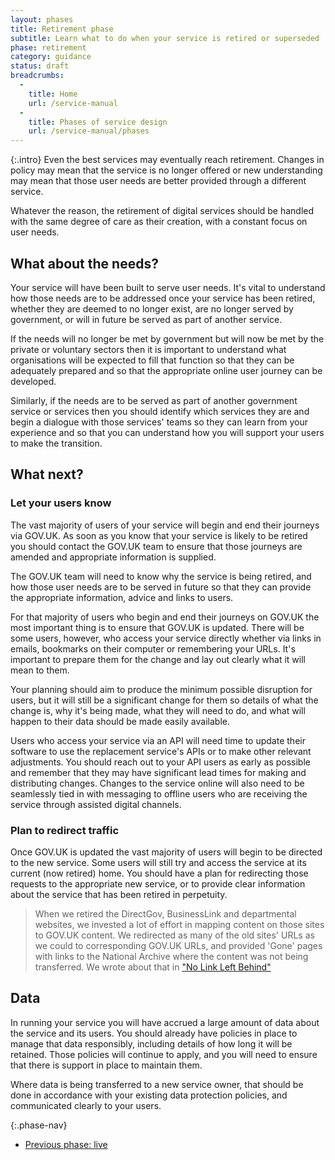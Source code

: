 ```yaml
---
layout: phases
title: Retirement phase
subtitle: Learn what to do when your service is retired or superseded
phase: retirement
category: guidance
status: draft
breadcrumbs:
  -
    title: Home
    url: /service-manual
  -
    title: Phases of service design
    url: /service-manual/phases
---
```


{:.intro}
Even the best services may eventually reach retirement. Changes in policy may mean that the service is no longer offered or new understanding may mean that those user needs are better provided through a different service.

Whatever the reason, the retirement of digital services should be handled with the same degree of care as their creation, with a constant focus on user needs.

## What about the needs?

Your service will have been built to serve user needs. It's vital to understand how those needs are to be addressed once your service has been retired, whether they are deemed to no longer exist, are no longer served by government, or will in future be served as part of another service.

If the needs will no longer be met by government but will now be met by the private or voluntary sectors then it is important to understand what organisations will be expected to fill that function so that they can be adequately prepared and so that the appropriate online user journey can be developed.

Similarly, if the needs are to be served as part of another government service or services then you should identify which services they are and begin a dialogue with those services' teams so they can learn from your experience and so that you can understand how you will support your users to make the transition.

## What next?

### Let your users know

The vast majority of users of your service will begin and end their journeys via GOV.UK. As soon as you know that your service is likely to be retired you should contact the GOV.UK team to ensure that those journeys are amended and appropriate information is supplied.

The GOV.UK team will need to know why the service is being retired, and how those user needs are to be served in future so that they can provide the appropriate information, advice and links to users.

For that majority of users who begin and end their journeys on GOV.UK the most important thing is to ensure that GOV.UK is updated. There will be some users, however, who access your service directly whether via links in emails, bookmarks on their computer or remembering your URLs. It's important to prepare them for the change and lay out clearly what it will mean to them.

Your planning should aim to produce the minimum possible disruption for users, but it will still be a significant change for them so details of what the change is, why it's being made, what they will need to do, and what will happen to their data should be made easily available.

Users who access your service via an API will need time to update their software to use the replacement service's APIs or to make other relevant adjustments. You should reach out to your API users as early as possible and remember that they may have significant lead times for making and distributing changes. Changes to the service online will also need to be seamlessly tied in with messaging to offline users who are receiving the service through assisted digital channels.

### Plan to redirect traffic

Once GOV.UK is updated the vast majority of users will begin to be directed to the new service. Some users will still try and access the service at its current (now retired) home. You should have a plan for redirecting those requests to the appropriate new service, or to provide clear information about the service that has been retired in perpetuity.

> When we retired the DirectGov, BusinessLink and departmental websites, we invested a lot of effort in mapping content on those sites to GOV.UK content. We redirected as many of the old sites' URLs as we could to corresponding GOV.UK URLs, and provided 'Gone' pages with links to the National Archive where the content was not being transferred. We wrote about that in ["No Link Left Behind"](http://digital.cabinetoffice.gov.uk/2012/10/11/no-link-left-behind/)

## Data

In running your service you will have accrued a large amount of data about the service and its users. You should already have policies in place to manage that data responsibly, including details of how long it will be retained. Those policies will continue to apply, and you will need to ensure that there is support in place to maintain them.

Where data is being transferred to a new service owner, that should be done in accordance with your existing data protection policies, and communicated clearly to your users.

{:.phase-nav}
* [Previous phase: live](/service-manual/phases/live.html)
